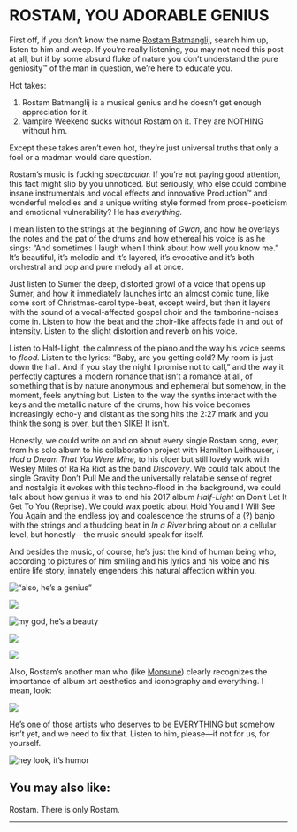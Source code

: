 # ROSTAM, YOU ADORABLE GENIUS
First off, if you don’t know the name [Rostam Batmanglij](https://officialrostam.com/), search him up, listen to him and weep. If you’re really listening, you may not need this post at all, but if by some absurd fluke of nature you don’t understand the pure geniosity™ of the man in question, we’re here to educate you. 

Hot takes:

1. Rostam Batmanglij is a musical genius and he doesn’t get enough appreciation for it. 
2. Vampire Weekend sucks without Rostam on it. They are NOTHING without him. 

Except these takes aren’t even hot, they’re just universal truths that only a fool or a madman would dare question. 

Rostam’s music is fucking *spectacular.* If you’re not paying good attention, this fact might slip by you unnoticed. But seriously, who else could combine insane instrumentals and vocal effects and innovative Production™ and wonderful melodies and a unique writing style formed from prose-poeticism and emotional vulnerability? He has *everything.* 

I mean listen to the strings at the beginning of *Gwan,* and how he overlays the notes and the pat of the drums and how ethereal his voice is as he sings: “And sometimes I laugh when I think about how well you know me.” It’s beautiful, it’s melodic and it’s layered, it’s evocative and it’s both orchestral and pop and pure melody all at once. 

Just listen to Sumer the deep, distorted growl of a voice that opens up Sumer, and how it immediately launches into an almost comic tune, like some sort of Christmas-carol type-beat, except weird, but then it layers with the sound of a vocal-affected gospel choir and the tamborine-noises come in. Listen to how the beat and the choir-like affects fade in and out of intensity. Listen to the slight distortion and reverb on his voice. 

Listen to Half-Light, the calmness of the piano and the way his voice seems to *flood.* Listen to the lyrics: “Baby, are you getting cold? My room is just down the hall. And if you stay the night I promise not to call,” and the way it perfectly captures a modern romance that isn’t a romance at all, of something that is by nature anonymous and ephemeral but somehow, in the moment, feels anything but. Listen to the way the synths interact with the keys and the metallic nature of the drums, how his voice becomes increasingly echo-y and distant as the song hits the 2:27 mark and you think the song is over, but then SIKE! It isn’t. 

Honestly, we could write on and on about every single Rostam song, ever, from his solo album to his collaboration project with Hamilton Leithauser, *I Had a Dream That You Were Mine,* to his older but still lovely work with Wesley Miles of Ra Ra Riot as the band *Discovery*. We could talk about the single Gravity Don’t Pull Me and the universally relatable sense of regret and nostalgia it evokes with this techno-flood in the background, we could talk about how genius it was to end his 2017 album *Half-Light* on Don’t Let It Get To You (Reprise). We could wax poetic about Hold You and I Will See You Again and the endless joy and coalescence the strums of a (?) banjo with the strings and a thudding beat in *In a River* bring about on a cellular level, but honestly—the music should speak for itself. 

And besides the music, of course, he’s just the kind of human being who, according to pictures of him smiling and his lyrics and his voice and his entire life story, innately engenders this natural affection within you. 


![“also, he’s a genius”](https://paper-attachments.dropbox.com/s_82A7F3F71BF883812CA8A0130F798A7975A8B66F5292061E22B77DEA626E62A6_1575430600526_Screen+Shot+2019-12-03+at+10.36.26+PM.png)

![](https://www.rollingstone.com/wp-content/uploads/2018/06/rostamandymaher102016-26f59d16-41ac-4979-8335-1b2a9ed18175.jpg?resize=900,600&w=450)

![my god, he’s a beauty](https://paper-attachments.dropbox.com/s_E0D2A2816BB340F12EE4B301A5C61ED794315E26477D0FA05E023005082D69DC_1575431077270_image.png)

![](https://paper-attachments.dropbox.com/s_E0D2A2816BB340F12EE4B301A5C61ED794315E26477D0FA05E023005082D69DC_1575492711357_image.png)

![](http://www2.pictures.zimbio.com/gi/Rostam+Batmanglij+Apple+Store+Soho+Presents+A_-egNYe726l.jpg)


Also, Rostam’s another man who (like [Monsune](https://musicalculinarists.github.io/2019-11-29-mountain/)) clearly recognizes the importance of album art aesthetics and iconography and everything. I mean, look:


![](https://paper-attachments.dropbox.com/s_E0D2A2816BB340F12EE4B301A5C61ED794315E26477D0FA05E023005082D69DC_1575491993509_image.png)


He’s one of those artists who deserves to be EVERYTHING but somehow isn’t yet, and we need to fix that. Listen to him, please—if not for us, for yourself.

![hey look, it’s humor](https://paper-attachments.dropbox.com/s_E0D2A2816BB340F12EE4B301A5C61ED794315E26477D0FA05E023005082D69DC_1575494010061_42p7n34umhn11.jpg)

## You may also like:

Rostam. There is only Rostam.
****
